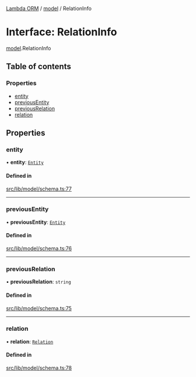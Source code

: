 [Lambda ORM](../README.md) / [model](../modules/model.md) / RelationInfo

# Interface: RelationInfo

[model](../modules/model.md).RelationInfo

## Table of contents

### Properties

- [entity](model.RelationInfo.md#entity)
- [previousEntity](model.RelationInfo.md#previousentity)
- [previousRelation](model.RelationInfo.md#previousrelation)
- [relation](model.RelationInfo.md#relation)

## Properties

### entity

• **entity**: [`Entity`](model.Entity.md)

#### Defined in

[src/lib/model/schema.ts:77](https://github.com/FlavioLionelRita/lambdaorm/blob/7350fa3/src/lib/model/schema.ts#L77)

___

### previousEntity

• **previousEntity**: [`Entity`](model.Entity.md)

#### Defined in

[src/lib/model/schema.ts:76](https://github.com/FlavioLionelRita/lambdaorm/blob/7350fa3/src/lib/model/schema.ts#L76)

___

### previousRelation

• **previousRelation**: `string`

#### Defined in

[src/lib/model/schema.ts:75](https://github.com/FlavioLionelRita/lambdaorm/blob/7350fa3/src/lib/model/schema.ts#L75)

___

### relation

• **relation**: [`Relation`](model.Relation.md)

#### Defined in

[src/lib/model/schema.ts:78](https://github.com/FlavioLionelRita/lambdaorm/blob/7350fa3/src/lib/model/schema.ts#L78)

